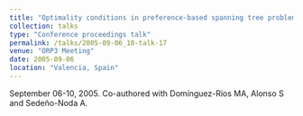 ```yaml
---
title: "Optimality conditions in preference-based spanning tree problems"
collection: talks
type: "Conference proceedings talk"
permalink: /talks/2005-09-06_10-talk-17
venue: "ORP3 Meeting"
date: 2005-09-06
location: "Valencia, Spain"
---
```

September 06-10, 2005. Co-authored with Domínguez-Ríos MA, Alonso S and Sedeño-Noda A.